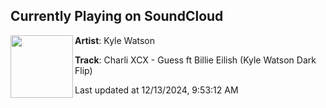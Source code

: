 ## Currently Playing on SoundCloud

[<img align="left" width="100" src="https://i1.sndcdn.com/artworks-hudpF6tlgju3e1Cw-1y7tkw-t500x500.png">](https://soundcloud.com/kyle-watson/guess-kyle-watson-flip)

**Artist**: Kyle Watson 

**Track**: Charli XCX - Guess ft Billie Eilish (Kyle Watson Dark Flip)

Last updated at 12/13/2024, 9:53:12 AM

